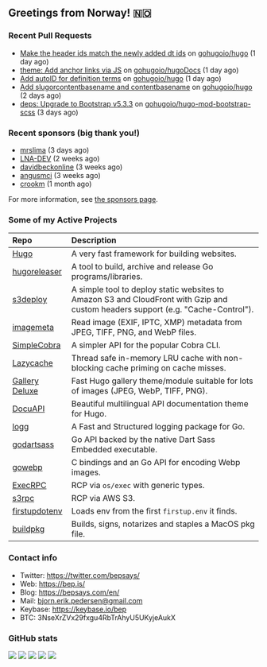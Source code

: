 ## Greetings from Norway! 🇳🇴

### Recent Pull Requests

- [Make the header ids match the newly added dt ids](https://github.com/gohugoio/hugo/pull/13407) on [gohugoio/hugo](https://github.com/gohugoio/hugo) (1 day ago)
- [theme: Add anchor links via JS](https://github.com/gohugoio/hugoDocs/pull/2914) on [gohugoio/hugoDocs](https://github.com/gohugoio/hugoDocs) (1 day ago)
- [Add autoID for definition terms](https://github.com/gohugoio/hugo/pull/13404) on [gohugoio/hugo](https://github.com/gohugoio/hugo) (1 day ago)
- [Add slugorcontentbasename and contentbasename](https://github.com/gohugoio/hugo/pull/13402) on [gohugoio/hugo](https://github.com/gohugoio/hugo) (2 days ago)
- [deps: Upgrade to Bootstrap v5.3.3](https://github.com/gohugoio/hugo-mod-bootstrap-scss/pull/19) on [gohugoio/hugo-mod-bootstrap-scss](https://github.com/gohugoio/hugo-mod-bootstrap-scss) (3 days ago)

### Recent sponsors (big thank you!)

- [mrslima](https://github.com/mrslima) (3 days ago)
- [LNA-DEV](https://github.com/LNA-DEV) (2 weeks ago)
- [davidbeckonline](https://github.com/davidbeckonline) (3 weeks ago)
- [angusmci](https://github.com/angusmci) (3 weeks ago)
- [crookm](https://github.com/crookm) (1 month ago)

For more information, see [the sponsors page](https://github.com/sponsors/bep/).

### Some of my Active Projects

| Repo  | Description |
| :---------------------------------------- | :------------------------------------------- |
| [Hugo](https://github.com/gohugoio/hugo)|A very fast framework for building websites. |
| [hugoreleaser](https://github.com/gohugoio/hugoreleaser)| A tool to build, archive and release Go programs/libraries.  |
| [s3deploy](https://github.com/bep/s3deploy)| A simple tool to deploy static websites to Amazon S3 and CloudFront with Gzip and custom headers support (e.g. "Cache-Control").|
| [imagemeta](https://github.com/bep/imagemeta)| Read image (EXIF, IPTC, XMP) metadata from JPEG, TIFF, PNG, and WebP files.|
| [SimpleCobra](https://github.com/bep/simplecobra)|A simpler API for the popular Cobra CLI.|
| [Lazycache](https://github.com/bep/lazycache)| Thread safe in-memory LRU cache with non-blocking cache priming on cache misses.  |
| [Gallery Deluxe](https://github.com/bep/gallerydeluxe)|Fast Hugo gallery theme/module suitable for lots of images (JPEG, WebP, TIFF, PNG).|
| [DocuAPI](https://github.com/bep/docuapi)| Beautiful multilingual API documentation theme for Hugo.  |
| [logg](https://github.com/bep/logg)| A Fast and Structured logging package for Go.  |
| [godartsass](https://github.com/bep/godartsass)| Go API backed by the native Dart Sass Embedded executable. |
| [gowebp](https://github.com/bep/gowebp)|C bindings and an Go API for encoding Webp images. |
| [ExecRPC](https://github.com/bep/execrpc)|RCP via `os/exec` with generic types.  |
| [s3rpc](https://github.com/bep/s3rpc)|RCP via AWS S3.|
| [firstupdotenv](https://github.com/bep/firstupdotenv)|Loads env from the first `firstup.env` it finds. |
| [buildpkg](https://github.com/bep/buildpkg)| Builds, signs, notarizes and staples a MacOS pkg file. |

### Contact info
- Twitter: https://twitter.com/bepsays/
- Web: https://bep.is/
- Blog: https://bepsays.com/en/
- Mail: bjorn.erik.pedersen@gmail.com
- Keybase: https://keybase.io/bep
- BTC: 3NseXrZVx29fxgu4RbTrAhyU5UKyjeAukX


### GitHub stats

![](https://github-profile-summary-cards.vercel.app/api/cards/profile-details?username=bep&theme=github)
![](https://github-profile-summary-cards.vercel.app/api/cards/repos-per-language?username=bep&theme=github)
![](https://github-profile-summary-cards.vercel.app/api/cards/most-commit-language?username=bep&theme=github)
![](https://github-profile-summary-cards.vercel.app/api/cards/stats?username=bep&theme=github)
![](https://github-profile-summary-cards.vercel.app/api/cards/productive-time?username=bep&theme=github)
